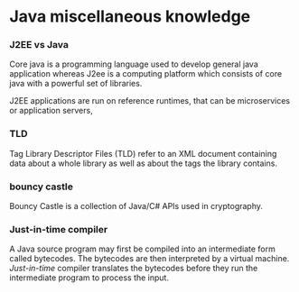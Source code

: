 # Java miscellaneous knowledge

### J2EE vs Java

Core java is a programming language used to develop general java application whereas J2ee is a computing platform which consists of core java with a powerful set of libraries.

J2EE applications are run on reference runtimes, that can be microservices or application servers,

### TLD

Tag Library Descriptor Files (TLD) refer to an XML document containing data about a whole library as well as about the tags the library contains.

### bouncy castle

Bouncy Castle is a collection of Java/C# APIs used in cryptography.

### Just-in-time compiler

A Java source program may first be compiled into an intermediate form called bytecodes. The bytecodes are then interpreted by a
virtual machine. *Just-in-time* compiler translates the bytecodes before they run the intermediate program to process the input.